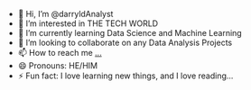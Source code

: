 - 👋 Hi, I’m @darryldAnalyst
- 👀 I’m interested in THE TECH WORLD
- 🌱 I’m currently learning Data Science and Machine Learning
- 💞️ I’m looking to collaborate on any Data Analysis Projects
- 📫 How to reach me [...](https://www.linkedin.com/in/darryl-igbokwe-040681327/)
- 😄 Pronouns: HE/HIM
- ⚡ Fun fact: I love learning new things, and I love reading...

<!---
darryldAnalyst/darryldAnalyst is a ✨ special ✨ repository because its `README.md` (this file) appears on your GitHub profile.
You can click the Preview link to take a look at your changes.
--->
